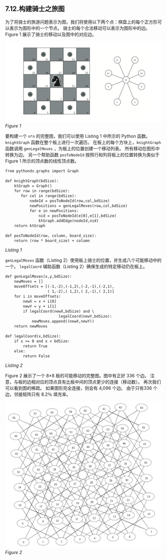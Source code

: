 ## 7.12.构建骑士之旅图

为了将骑士的旅游问题表示为图，我们将使用以下两个点：棋盘上的每个正方形可以表示为图形中的一个节点。 骑士的每个合法移动可以表示为图形中的边。 Figure 1 展示了骑士的移动以及图中的对应边。

![7.12.构建骑士之旅图.figure1](assets/7.12.%E6%9E%84%E5%BB%BA%E9%AA%91%E5%A3%AB%E4%B9%8B%E6%97%85%E5%9B%BE.figure1.png)
*Figure 1*

要构建一个 `n*n` 的完整图，我们可以使用 Listing 1 中所示的 Python 函数。`knightGraph` 函数在整个板上进行一次遍历。 在板上的每个方块上，`knightGraph` 函数调用 `genLegalMoves` ，为板上的位置创建一个移动列表。 所有移动在图形中转换为边。 另一个帮助函数 `posToNodeId` 按照行和列将板上的位置转换为类似于 Figure 1 所示的顶点数的线性顶点数。

```
from pythonds.graphs import Graph

def knightGraph(bdSize):
    ktGraph = Graph()
    for row in range(bdSize):
       for col in range(bdSize):
           nodeId = posToNodeId(row,col,bdSize)
           newPositions = genLegalMoves(row,col,bdSize)
           for e in newPositions:
               nid = posToNodeId(e[0],e[1],bdSize)
               ktGraph.addEdge(nodeId,nid)
    return ktGraph

def posToNodeId(row, column, board_size):
    return (row * board_size) + column
```
*Listing 1*

`genLegalMoves` 函数（Listing 2）使用板上骑士的位置，并生成八个可能移动中的一个。 `legalCoord` 辅助函数（Listing 2）确保生成的特定移动仍在板上。

```
def genLegalMoves(x,y,bdSize):
    newMoves = []
    moveOffsets = [(-1,-2),(-1,2),(-2,-1),(-2,1),
                   ( 1,-2),( 1,2),( 2,-1),( 2,1)]
    for i in moveOffsets:
        newX = x + i[0]
        newY = y + i[1]
        if legalCoord(newX,bdSize) and \
                        legalCoord(newY,bdSize):
            newMoves.append((newX,newY))
    return newMoves

def legalCoord(x,bdSize):
    if x >= 0 and x < bdSize:
        return True
    else:
        return False
```
*Listing 2*


Figure 2 展示了一个 8×8 板的可能移动的完整图。图中有正好 336 个边。 注意，与板的边相对应的顶点具有比板中间的顶点更少的连接（移动数）。 再次我们可以看到图的稀疏。 如果图形完全连接，则会有 4,096 个边。 由于只有336 个边，邻接矩阵只有 8.2％ 填充率。

![7.12.构建骑士之旅图.figure2](assets/7.12.%E6%9E%84%E5%BB%BA%E9%AA%91%E5%A3%AB%E4%B9%8B%E6%97%85%E5%9B%BE.figure2.png)
*Figure 2*



